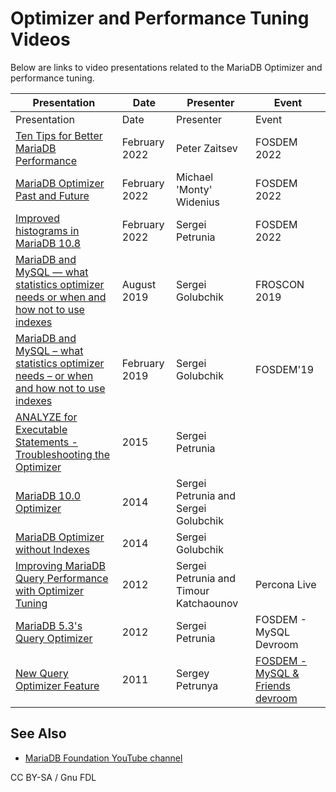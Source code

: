 
# Optimizer and Performance Tuning Videos

Below are links to video presentations related to the MariaDB Optimizer and performance tuning.



| Presentation | Date | Presenter | Event |
| --- | --- | --- | --- |
| Presentation | Date | Presenter | Event |
| [Ten Tips for Better MariaDB Performance](https://www.youtube.com/watch?v=zISiQifPNT8) | February 2022 | Peter Zaitsev | FOSDEM 2022 |
| [MariaDB Optimizer Past and Future](https://youtu.be/x-vd2GBm5E0) | February 2022 | Michael 'Monty' Widenius | FOSDEM 2022 |
| [Improved histograms in MariaDB 10.8](https://www.youtube.com/watch?v=uz3rr3WnQOs) | February 2022 | Sergei Petrunia | FOSDEM 2022 |
| [MariaDB and MySQL — what statistics optimizer needs or when and how not to use indexes](https://media.ccc.de/v/froscon2019-2343-mariadb_and_mysql_what_statistics_optimizer_needs) | August 2019 | Sergei Golubchik | FROSCON 2019 |
| [MariaDB and MySQL – what statistics optimizer needs – or when and how not to use indexes](https://ftp.osuosl.org/pub/fosdem/2019/UA2.118/stats_optimizer.mp4) | February 2019 | Sergei Golubchik | FOSDEM'19 |
| [ANALYZE for Executable Statements - Troubleshooting the Optimizer](https://www.slideshare.net/SergeyPetrunya/analyze-for-executable-statements-a-new-way-to-do-optimizer-troubleshooting-in-mariadb-101) | 2015 | Sergei Petrunia |  |
| [MariaDB 10.0 Optimizer](https://www.slideshare.net/SergeyPetrunya/mariadb-10-0optimizer) | 2014 | Sergei Petrunia and Sergei Golubchik |  |
| [MariaDB Optimizer without Indexes](https://www.percona.com/live/mysql-conference-2014/sessions/mariadb-optimizer-see-no-indexes) | 2014 | Sergei Golubchik |  |
| [Improving MariaDB Query Performance with Optimizer Tuning](https://s.petrunia.net/files/percona-live-2012-optimizer-tuning.pdf) | 2012 | Sergei Petrunia and Timour Katchaounov | Percona Live |
| [MariaDB 5.3's Query Optimizer](https://s.petrunia.net/files/fosdem2012-mariadb-5.3-query-optimizer.pdf) | 2012 | Sergei Petrunia | FOSDEM - MySQL Devroom |
| [New Query Optimizer Feature](https://s.petrunia.net/files/fosdem2011-new-qep-features-in-mariadb.pdf) | 2011 | Sergey Petrunya | [FOSDEM - MySQL & Friends devroom](https://archive.fosdem.org/2011/schedule/track/mysql_friends_devroom.html) |



## See Also


* [MariaDB Foundation YouTube channel](https://www.youtube.com/c/MariaDBFoundation)


CC BY-SA / Gnu FDL

